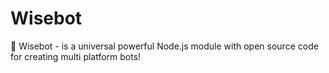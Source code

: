 # Wisebot

🤖 Wisebot - is a universal powerful Node.js module with open source code for creating multi platform bots!
